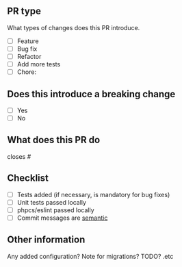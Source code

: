 ## PR type

What types of changes does this PR introduce.

- [ ] Feature
- [ ] Bug fix
- [ ] Refactor
- [ ] Add more tests
- [ ] Chore:

## Does this introduce a breaking change

- [ ] Yes
- [ ] No

## What does this PR do

closes #

## Checklist

- [ ] Tests added (if necessary, is mandatory for bug fixes)
- [ ] Unit tests passed locally
- [ ] phpcs/eslint passed locally
- [ ] Commit messages are [semantic](https://www.conventionalcommits.org/)

## Other information

Any added configuration? Note for migrations? TODO? .etc
